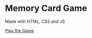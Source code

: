 # Memory Card Game

Made with HTML, CSS and JS

[Play the Game](https://rhynd.github.io/Memory-Card-Game/)
